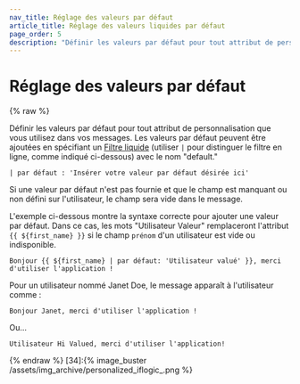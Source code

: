 ```yaml
---
nav_title: Réglage des valeurs par défaut
article_title: Réglage des valeurs liquides par défaut
page_order: 5
description: "Définir les valeurs par défaut pour tout attribut de personnalisation que vous utilisez dans vos messages."
---
```


# Réglage des valeurs par défaut

{% raw %}

Définir les valeurs par défaut pour tout attribut de personnalisation que vous utilisez dans vos messages. Les valeurs par défaut peuvent être ajoutées en spécifiant un [Filtre liquide][3] (utiliser `|` pour distinguer le filtre en ligne, comme indiqué ci-dessous) avec le nom "default."

```
| par défaut : 'Insérer votre valeur par défaut désirée ici'
```

Si une valeur par défaut n'est pas fournie et que le champ est manquant ou non défini sur l'utilisateur, le champ sera vide dans le message.

L'exemple ci-dessous montre la syntaxe correcte pour ajouter une valeur par défaut. Dans ce cas, les mots "Utilisateur Valeur" remplaceront l'attribut `{{ ${first_name} }}` si le champ `prénom` d'un utilisateur est vide ou indisponible.

```liquid
Bonjour {{ ${first_name} | par défaut: 'Utilisateur valué' }}, merci d'utiliser l'application !
```

Pour un utilisateur nommé Janet Doe, le message apparaît à l'utilisateur comme :

```
Bonjour Janet, merci d'utiliser l'application !
```

Ou...

```
Utilisateur Hi Valued, merci d'utiliser l'application!
```

{% endraw %}
[34]:{% image_buster /assets/img_archive/personalized_iflogic_.png %}

[3]: http://docs.shopify.com/themes/liquid-documentation/filters
